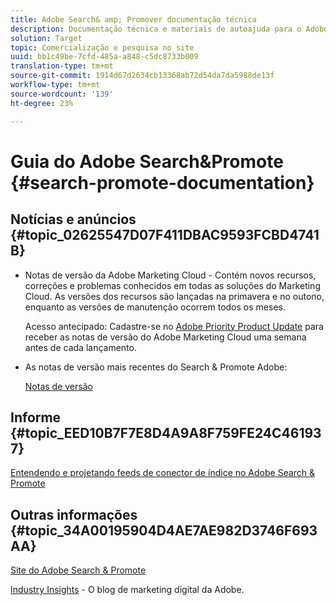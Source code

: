 ```yaml
---
title: Adobe Search& amp; Promover documentação técnica
description: Documentação técnica e materiais de autoajuda para o Adobe Search& amp; Promover
solution: Target
topic: Comercialização e pesquisa no site
uuid: bb1c49be-7cfd-485a-a848-c5dc8733b009
translation-type: tm+mt
source-git-commit: 1914d67d2634cb13368ab72d54da7da5988de13f
workflow-type: tm+mt
source-wordcount: '139'
ht-degree: 23%

---
```



# Guia do Adobe Search&amp;Promote {#search-promote-documentation}

## Notícias e anúncios {#topic_02625547D07F411DBAC9593FCBD4741B}

<!-- * **Attention:** [Adobe Search&amp;Promote End-of-Service Announcement](/help/sp-eol.md). -->

* Notas de versão da Adobe Marketing Cloud - Contém novos recursos, correções e problemas conhecidos em todas as soluções do Marketing Cloud. As versões dos recursos são lançadas na primavera e no outono, enquanto as versões de manutenção ocorrem todos os meses.

   Acesso antecipado: Cadastre-se no [Adobe Priority Product Update](https://campaign.adobe.com/webApp/adbePriorityProductSubscribe) para receber as notas de versão do Adobe Marketing Cloud uma semana antes de cada lançamento.

* As notas de versão mais recentes do Search &amp; Promote Adobe:

   [Notas de versão](/help/c-searchpromote-release-notes/c-rn-02-13-18-version-1811.md)

## Informe {#topic_EED10B7F7E8D4A9A8F759FE24C461937}

[Entendendo e projetando feeds de conector de índice no Adobe Search &amp; Promote](https://marketing.adobe.com/resources/help/en_US/snp/index_connector_feeds.pdf)

## Outras informações {#topic_34A00195904D4AE7AE982D3746F693AA}

[Site do Adobe Search &amp; Promote](https://www.adobe.com/solutions/testing-targeting/search-driven-merchandising.html)

[Industry Insights](https://blogs.adobe.com/digitalmarketing/) - O blog de marketing digital da Adobe.
